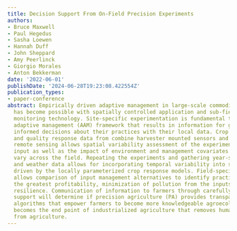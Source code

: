```yaml
---
title: Decision Support From On-Field Precision Experiments
authors:
- Bruce Maxwell
- Paul Hegedus
- Sasha Loewen
- Hannah Duff
- John Sheppard
- Amy Peerlinck
- Giorgio Morales
- Anton Bekkerman
date: '2022-06-01'
publishDate: '2024-06-28T19:23:08.422554Z'
publication_types:
- paper-conference
abstract: Empirically driven adaptive management in large-scale commodity crop production
  has become possible with spatially controlled application and sub-field scale crop
  monitoring technology. Site-specific experimentation is fundamental to an agroecosystem
  adaptive management (AAM) framework that results in information for growers to make
  informed decisions about their practices with their local data. Crop production
  and quality response data from combine harvester mounted sensors and internet-available
  remote sensing allows spatial variability assessment of the experimentally applied
  input as well as the impact of environment and management covariates that also spatially
  vary across the field. Repeating the experiments and gathering year-specific economic
  and weather data allows for incorporating temporal variability into simulation models
  driven by the locally parameterized crop response models. Field-specific simulation
  allows comparison of input management alternatives to identify practices that provide
  the greatest profitability, minimization of pollution from the inputs, and economic
  resilience. Communication of information to farmers through carefully designed decision
  support will determine if precision agriculture (PA) provides transparent interactive
  algorithms that empower farmers to become more knowledgeable agroecologists, or
  becomes the end point of industrialized agriculture that removes human decisions
  from agriculture.
---
```

